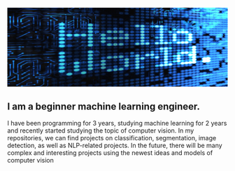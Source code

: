 ![header](https://github.com/MariaSultanbekova/MariaSultanbekova/blob/main/hello.jpg)


## I am a beginner machine learning engineer.

I have been programming for 3 years, studying machine learning for 2 years and recently started studying the topic of computer vision. In my repositories, we can find projects on classification, segmentation, image detection, as well as NLP-related projects. In the future, there will be many complex and interesting projects using the newest ideas and models of computer vision
